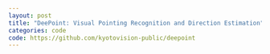 ```yaml
---
layout: post
title: "DeePoint: Visual Pointing Recognition and Direction Estimation"
categories: code
code: https://github.com/kyotovision-public/deepoint
---
```


